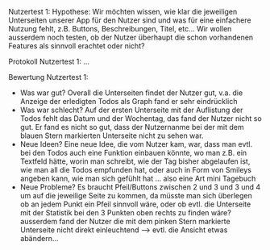 Nutzertest 1:
Hypothese: Wir möchten wissen, wie klar die jeweiligen Unterseiten unserer App für den Nutzer sind und was für eine einfachere Nutzung fehlt, z.B. Buttons, Beschreibungen, Titel, etc... Wir wollen ausserdem noch testen, ob der Nutzer überhaupt die schon vorhandenen Features als sinnvoll erachtet oder nicht? 

Protokoll Nutzertest 1:
...

Bewertung Nutzertest 1: 
- Was war gut? Overall die Unterseiten findet der Nutzer gut, v.a. die Anzeige der erledigten Todos als Graph fand er sehr eindrücklich
- Was war schlecht? Auf der ersten Unterseite mit der Auflistung der Todos fehlt das Datum und der Wochentag, das fand der Nutzer nicht so gut. Er fand es nicht so gut, dass der Nutzernanme bei der mit dem blauen Stern markierten Unterseite nicht zu sehen war.
- Neue Ideen? Eine neue Idee, die vom Nutzer kam, war, dass man evtl. bei den Todos auch eine Funktion einbauen könnte, wo man z.B. ein Textfeld hätte, worin man schreibt, wie der Tag bisher abgelaufen ist, wie man all die Todos empfunden hat, oder auch in Form von Smileys angeben kann, wie man sich gefühlt hat ... also eine Art mini Tagebuch
- Neue Probleme? Es braucht Pfeil/Buttons zwischen 2 und 3 und 3 und 4 um auf die jeweilige Seite zu kommen, da müsste man sich überlegen ob an jedem Punkt ein Pfeil sinnvoll wäre, oder ob evtl. die Unterseite mit der Statistik bei den 3 Punkten oben rechts zu finden wäre?
ausserdem fand der Nutzer die mit dem pinken Stern markierte Unterseite nicht direkt einleuchtend --> evtl. die Ansicht etwas abändern...